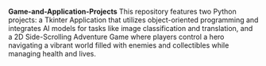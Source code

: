 **Game-and-Application-Projects**
This repository features two Python projects: a Tkinter Application that utilizes object-oriented programming and integrates AI models for tasks like image classification and translation, and a 2D Side-Scrolling Adventure Game where players control a hero navigating a vibrant world filled with enemies and collectibles while managing health and lives.
